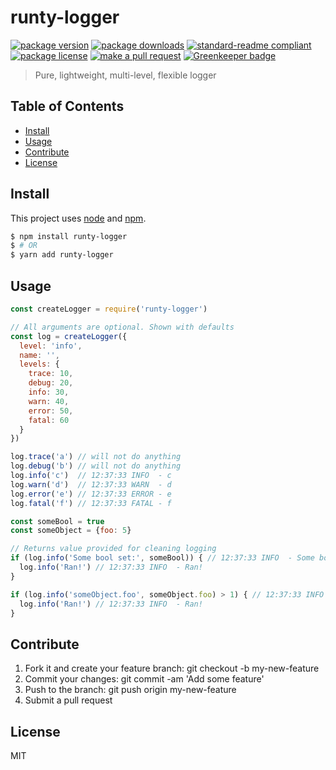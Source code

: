 
# runty-logger
[![package version](https://img.shields.io/npm/v/runty-logger.svg?style=flat-square)](https://npmjs.org/package/runty-logger)
[![package downloads](https://img.shields.io/npm/dm/runty-logger.svg?style=flat-square)](https://npmjs.org/package/runty-logger)
[![standard-readme compliant](https://img.shields.io/badge/readme%20style-standard-brightgreen.svg?style=flat-square)](https://github.com/RichardLitt/standard-readme)
[![package license](https://img.shields.io/npm/l/runty-logger.svg?style=flat-square)](https://npmjs.org/package/runty-logger)
[![make a pull request](https://img.shields.io/badge/PRs-welcome-brightgreen.svg?style=flat-square)](http://makeapullrequest.com)
[![Greenkeeper badge](https://badges.greenkeeper.io/tiaanduplessis/runty-logger.svg)](https://greenkeeper.io/)

> Pure, lightweight, multi-level, flexible logger

## Table of Contents

- [Install](#install)
- [Usage](#usage)
- [Contribute](#contribute)
- [License](#License)

## Install

This project uses [node](https://nodejs.org) and [npm](https://www.npmjs.com). 

```sh
$ npm install runty-logger
$ # OR
$ yarn add runty-logger
```

## Usage

```js
const createLogger = require('runty-logger')

// All arguments are optional. Shown with defaults
const log = createLogger({
  level: 'info', 
  name: '', 
  levels: {
    trace: 10,
    debug: 20,
    info: 30,
    warn: 40,
    error: 50,
    fatal: 60
  }
})

log.trace('a') // will not do anything
log.debug('b') // will not do anything
log.info('c')  // 12:37:33 INFO  - c
log.warn('d')  // 12:37:33 WARN  - d
log.error('e') // 12:37:33 ERROR - e
log.fatal('f') // 12:37:33 FATAL - f

const someBool = true
const someObject = {foo: 5}

// Returns value provided for cleaning logging
if (log.info('Some bool set:', someBool)) { // 12:37:33 INFO  - Some bool set: true
  log.info('Ran!') // 12:37:33 INFO  - Ran!
}

if (log.info('someObject.foo', someObject.foo) > 1) { // 12:37:33 INFO  - someObject.foo 5
  log.info('Ran!') // 12:37:33 INFO  - Ran!
}

```

## Contribute

1. Fork it and create your feature branch: git checkout -b my-new-feature
2. Commit your changes: git commit -am 'Add some feature'
3. Push to the branch: git push origin my-new-feature 
4. Submit a pull request

## License

MIT
    